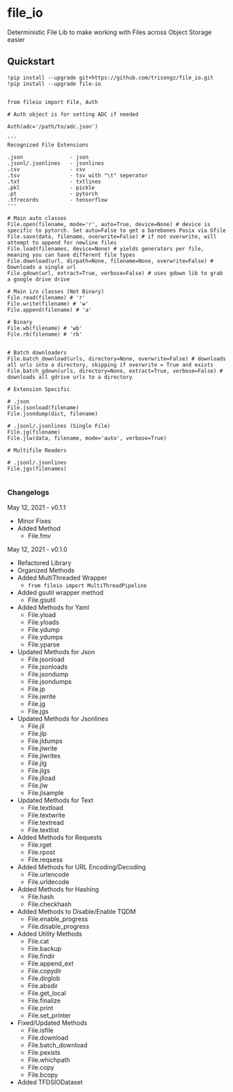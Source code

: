# file_io
 Deterministic File Lib to make working with Files across Object Storage easier


## Quickstart

```python3
!pip install --upgrade git+https://github.com/trisongz/file_io.git
!pip install --upgrade file-io


from fileio import File, Auth

# Auth object is for setting ADC if needed

Auth(adc='/path/to/adc.json')

'''
Recognized File Extensions

.json               - json
.jsonl/.jsonlines   - jsonlines
.csv                - csv
.tsv                - tsv with "\t" seperator
.txt                - txtlines
.pkl                - pickle
.pt                 - pytorch
.tfrecords          - tensorflow
'''

# Main auto classes
File.open(filename, mode='r', auto=True, device=None) # device is specific to pytorch. Set auto=False to get a barebones Posix via Gfile
File.save(data, filename, overwrite=False) # if not overwrite, will attempt to append for newline files
File.load(filenames, device=None) # yields generators per file, meaning you can have different file types
File.download(url, dirpath=None, filename=None, overwrite=False) # Downloads a single url
File.gdown(url, extract=True, verbose=False) # uses gdown lib to grab a google drive drive

# Main i/o classes (Not Binary)
File.read(filename) # 'r'
File.write(filename) # 'w'
File.append(filename) # 'a'

# Binary
File.wb(filename) # 'wb'
File.rb(filename) # 'rb'


# Batch downloaders
File.batch_download(urls, directory=None, overwrite=False) # downloads all urls into a directory, skipping if overwrite = True and exists
File.batch_gdown(urls, directory=None, extract=True, verbose=False) # downloads all gdrive urls to a directory

# Extension Specific 

# .json
File.jsonload(filename)
File.jsondump(dict, filename)

# .jsonl/.jsonlines (Single File)
File.jg(filename)
File.jlw(data, filename, mode='auto', verbose=True)

# Multifile Readers

# .jsonl/.jsonlines
File.jgs(filenames)


```

### Changelogs
May 12, 2021 - v0.1.1
- Minor Fixes
- Added Method
    - File.fmv

May 12, 2021 - v0.1.0
- Refactored Library
- Organized Methods
- Added MultiThreaded Wrapper
    - `from fileio import MultiThreadPipeline`
- Added gsutil wrapper method
    - File.gsutil
- Added Methods for Yaml
    - File.yload
    - File.yloads
    - File.ydump
    - File.ydumps
    - File.yparse
- Updated Methods for Json
    - File.jsonload
    - File.jsonloads
    - File.jsondump
    - File.jsondumps
    - File.jp
    - File.jwrite
    - File.jg
    - File.jgs
- Updated Methods for Jsonlines 
    - File.jll
    - File.jlp
    - File.jldumps
    - File.jlwrite
    - File.jlwrites
    - File.jlg
    - File.jlgs
    - File.jlload
    - File.jlw
    - File.jlsample
- Updated Methods for Text
    - File.textload
    - File.textwrite
    - File.textread
    - File.textlist
- Added Methods for Requests
    - File.rget
    - File.rpost
    - File.reqsess
- Added Methods for URL Encoding/Decoding
    - File.urlencode
    - File.urldecode
- Added Methods for Hashing
    - File.hash
    - File.checkhash
- Added Methods to Disable/Enable TQDM
    - File.enable_progress
    - File.disable_progress
- Added Utility Methods
    - File.cat
    - File.backup
    - File.findir
    - File.append_ext
    - File.copydir
    - File.dirglob
    - File.absdir
    - File.get_local
    - File.finalize
    - File.print
    - File.set_printer
- Fixed/Updated Methods
    - File.isfile
    - File.download
    - File.batch_download
    - File.pexists
    - File.whichpath
    - File.copy
    - File.bcopy
- Added TFDSIODataset

